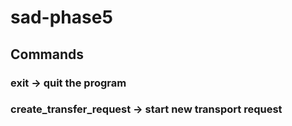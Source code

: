 # sad-phase5

## Commands


### exit -> quit the program
### create_transfer_request -> start new transport request
